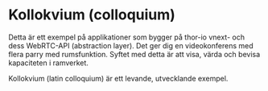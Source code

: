 # Kollokvium (colloquium)

Detta är ett exempel på applikationer som bygger på thor-io vnext- och dess WebRTC-API (abstraction layer). Det ger dig en videokonferens med flera parry med rumsfunktion. Syftet med detta är att visa, värda och bevisa kapaciteten i ramverket.

Kollokvium (latin colloquium) är ett levande, utvecklande exempel.
